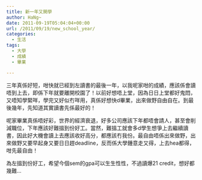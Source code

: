 ```yaml
---
title: 新一年又開學
author: HaNg~
date: 2011-09-19T05:04:04+00:00
url: /2011/09/19/new_school_year/
categories:
  - 生活
tags:
  - 大學
  - 成績
  - 畢業

---
```

三年真係好短，咁快就已經到左讀書的最後一年，以我呢家咁的成績，應該係會讀唔到上去，即係下年就要離開校園了！以前好想唔上堂，因為日日上堂都好鬼悶，又唔知學緊咩，學完又好似冇咩用，真係好想快d畢業，出來做野自由自在。到最後幾年，先知道其實讀書先係最好的！

呢家畢業真係唔好彩，世界的經濟衰退，好多公司應該下年都唔會請人，甚至會削減職位，下年應該好難搵到份好工。當然，難搵工就會多d學生想爭上去繼續讀書，因此好大機會讀上去應該收好高分，都應該冇我份。最自由唔係出來做野，出來做野又要早起身又要日日趕deadline，反而係大學鍾意走又得，上去hea都得，咁先最自由！

為左搵到份好工，希望今個sem的gpa可以生生性性，不過讀爆21 credit，想好都幾難…